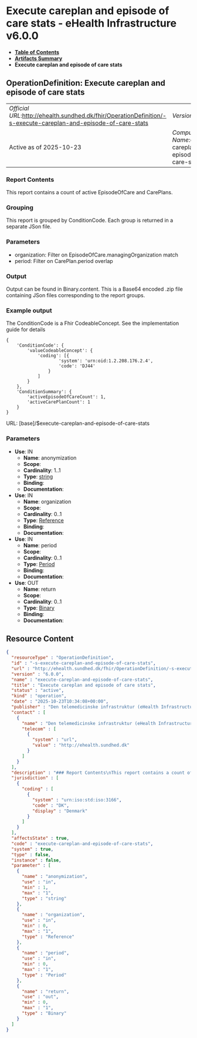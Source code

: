 # Execute careplan and episode of care stats - eHealth Infrastructure v6.0.0

* [**Table of Contents**](toc.md)
* [**Artifacts Summary**](artifacts.md)
* **Execute careplan and episode of care stats**

## OperationDefinition: Execute careplan and episode of care stats 

| | |
| :--- | :--- |
| *Official URL*:http://ehealth.sundhed.dk/fhir/OperationDefinition/-s-execute-careplan-and-episode-of-care-stats | *Version*:6.0.0 |
| Active as of 2025-10-23 | *Computable Name*:execute-careplan-and-episode-of-care-stats |

 

### Report Contents

 
This report contains a count of active EpisodeOfCare and CarePlans. 

### Grouping

 
This report is grouped by ConditionCode. Each group is returned in a separate JSon file. 

### Parameters

 
* organization: Filter on EpisodeOfCare.managingOrganization match
* period: Filter on CarePlan.period overlap
 

### Output

 
Output can be found in Binary.content. This is a Base64 encoded .zip file containing JSon files corresponding to the report groups. 

### Example output

 
The ConditionCode is a Fhir CodeableConcept. See the implementation guide for details 

```
{
    'ConditionCode': {
        'valueCodeableConcept': {
            'coding': [{
                    'system': 'urn:oid:1.2.208.176.2.4',
                    'code': 'DJ44'
                }
            ]
        }
    },
    'ConditionSummary': {
        'activeEpisodeOfCareCount': 1,
        'activeCarePlanCount': 1
    }
}

```

 

URL: [base]/$execute-careplan-and-episode-of-care-stats

### Parameters

* **Use**: IN
  * **Name**: anonymization
  * **Scope**: 
  * **Cardinality**: 1..1
  * **Type**: [string](http://hl7.org/fhir/R4/datatypes.html#string)
  * **Binding**: 
  * **Documentation**: 
* **Use**: IN
  * **Name**: organization
  * **Scope**: 
  * **Cardinality**: 0..1
  * **Type**: [Reference](http://hl7.org/fhir/R4/references.html#Reference)
  * **Binding**: 
  * **Documentation**: 
* **Use**: IN
  * **Name**: period
  * **Scope**: 
  * **Cardinality**: 0..1
  * **Type**: [Period](http://hl7.org/fhir/R4/datatypes.html#Period)
  * **Binding**: 
  * **Documentation**: 
* **Use**: OUT
  * **Name**: return
  * **Scope**: 
  * **Cardinality**: 0..1
  * **Type**: [Binary](http://hl7.org/fhir/R4/binary.html)
  * **Binding**: 
  * **Documentation**: 



## Resource Content

```json
{
  "resourceType" : "OperationDefinition",
  "id" : "-s-execute-careplan-and-episode-of-care-stats",
  "url" : "http://ehealth.sundhed.dk/fhir/OperationDefinition/-s-execute-careplan-and-episode-of-care-stats",
  "version" : "6.0.0",
  "name" : "execute-careplan-and-episode-of-care-stats",
  "title" : "Execute careplan and episode of care stats",
  "status" : "active",
  "kind" : "operation",
  "date" : "2025-10-23T10:34:08+00:00",
  "publisher" : "Den telemedicinske infrastruktur (eHealth Infrastructure)",
  "contact" : [
    {
      "name" : "Den telemedicinske infrastruktur (eHealth Infrastructure)",
      "telecom" : [
        {
          "system" : "url",
          "value" : "http://ehealth.sundhed.dk"
        }
      ]
    }
  ],
  "description" : "### Report Contents\nThis report contains a count of active EpisodeOfCare and CarePlans.\n### Grouping \nThis report is grouped by ConditionCode. Each group is returned in a separate JSon file.\n### Parameters\n- organization: Filter on EpisodeOfCare.managingOrganization match\n- period: Filter on CarePlan.period overlap\n\n### Output\nOutput can be found in Binary.content. This is a Base64 encoded .zip file containing JSon files corresponding to the report groups.\n### Example output\nThe ConditionCode is a Fhir CodeableConcept. See the implementation guide for details\n\n    {\n        'ConditionCode': {\n            'valueCodeableConcept': {\n                'coding': [{\n                        'system': 'urn:oid:1.2.208.176.2.4',\n                        'code': 'DJ44'\n                    }\n                ]\n            }\n        },\n        'ConditionSummary': {\n            'activeEpisodeOfCareCount': 1,\n            'activeCarePlanCount': 1\n        }\n    }",
  "jurisdiction" : [
    {
      "coding" : [
        {
          "system" : "urn:iso:std:iso:3166",
          "code" : "DK",
          "display" : "Denmark"
        }
      ]
    }
  ],
  "affectsState" : true,
  "code" : "execute-careplan-and-episode-of-care-stats",
  "system" : true,
  "type" : false,
  "instance" : false,
  "parameter" : [
    {
      "name" : "anonymization",
      "use" : "in",
      "min" : 1,
      "max" : "1",
      "type" : "string"
    },
    {
      "name" : "organization",
      "use" : "in",
      "min" : 0,
      "max" : "1",
      "type" : "Reference"
    },
    {
      "name" : "period",
      "use" : "in",
      "min" : 0,
      "max" : "1",
      "type" : "Period"
    },
    {
      "name" : "return",
      "use" : "out",
      "min" : 0,
      "max" : "1",
      "type" : "Binary"
    }
  ]
}

```
